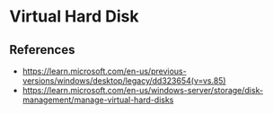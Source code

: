 # Virtual Hard Disk

## References

- https://learn.microsoft.com/en-us/previous-versions/windows/desktop/legacy/dd323654(v=vs.85)
- https://learn.microsoft.com/en-us/windows-server/storage/disk-management/manage-virtual-hard-disks
